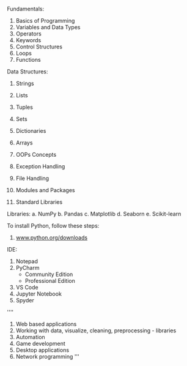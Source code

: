 Fundamentals:
 1. Basics of Programming
 2. Variables and Data Types
 3. Operators
 4. Keywords
 5. Control Structures
 6. Loops
 7. Functions

Data Structures:
 1. Strings
 2. Lists
 3. Tuples
 4. Sets
 5. Dictionaries
 6. Arrays

1. OOPs Concepts
2. Exception Handling
3. File Handling
4. Modules and Packages
5. Standard Libraries


Libraries:
    a. NumPy
    b. Pandas
    c. Matplotlib
    d. Seaborn
    e. Scikit-learn

To install Python, follow these steps:
1. www.python.org/downloads

IDE:
 1. Notepad
 2. PyCharm
     - Community Edition
     - Professional Edition
 3. VS Code
 4. Jupyter Notebook
 5. Spyder
 


''''
1. Web based applications
2. Working with data, visualize, cleaning, preprocessing - libraries
3. Automation
4. Game development
5. Desktop applications
6. Network programming
'''